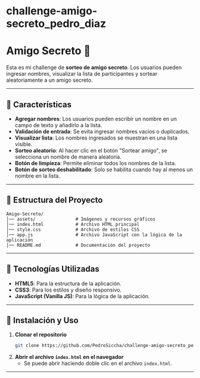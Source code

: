 # challenge-amigo-secreto_pedro_diaz
# Amigo Secreto 🎁

Esta es mi challenge de **sorteo de amigo secreto**. Los usuarios pueden ingresar nombres, visualizar la lista de participantes y sortear aleatoriamente a un amigo secreto.

---
## 📌 Características

- **Agregar nombres**: Los usuarios pueden escribir un nombre en un campo de texto y añadirlo a la lista.
- **Validación de entrada**: Se evita ingresar nombres vacíos o duplicados.
- **Visualizar lista**: Los nombres ingresados se muestran en una lista visible.
- **Sorteo aleatorio**: Al hacer clic en el botón "Sortear amigo", se selecciona un nombre de manera aleatoria.
- **Botón de limpieza**: Permite eliminar todos los nombres de la lista.
- **Botón de sorteo deshabilitado**: Solo se habilita cuando hay al menos un nombre en la lista.

---
## 📂 Estructura del Proyecto

```
Amigo-Secreto/
│── assets/               # Imágenes y recursos gráficos
│── index.html            # Archivo HTML principal
│── style.css             # Archivo de estilos CSS
│── app.js                # Archivo JavaScript con la lógica de la aplicación
│── README.md             # Documentación del proyecto
```

---
## 🚀 Tecnologías Utilizadas

- **HTML5**: Para la estructura de la aplicación.
- **CSS3**: Para los estilos y diseño responsivo.
- **JavaScript (Vanilla JS)**: Para la lógica de la aplicación.

---
## 📜 Instalación y Uso

1. **Clonar el repositorio**
   ```bash
   git clone https://github.com/PedroSiccha/challenge-amigo-secreto_pedro_diaz.git
   ```
2. **Abrir el archivo `index.html` en el navegador**
   - Se puede abrir haciendo doble clic en el archivo `index.html`.

---

